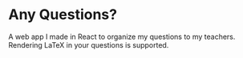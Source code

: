 # Any Questions?

A web app I made in React to organize my questions to my teachers.<br>
Rendering LaTeX in your questions is supported. 
